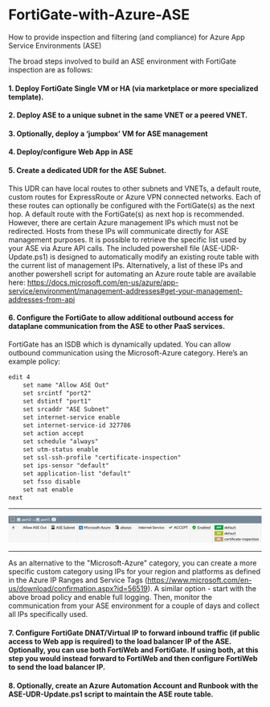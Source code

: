 # FortiGate-with-Azure-ASE
How to provide inspection and filtering (and compliance) for Azure App Service Environments (ASE)

The broad steps involved to build an ASE environment with FortiGate inspection are as follows:

#### 1.	Deploy FortiGate Single VM or HA (via marketplace or more specialized template).
#### 2.	Deploy ASE to a unique subnet in the same VNET or a peered VNET.
#### 3.	Optionally, deploy a ‘jumpbox’ VM for ASE management
#### 4.	Deploy/configure Web App in ASE
#### 5.	Create a dedicated UDR for the ASE Subnet.  
This UDR can have local routes to other subnets and VNETs, a default route, custom routes for ExpressRoute or Azure VPN connected networks.  Each of these routes can optionally be configured with the FortiGate(s) as the next hop.  A default route with the FortiGate(s) as next hop is recommended.  However, there are certain Azure management IPs which must not be redirected.  Hosts from these IPs will communicate directly for ASE management purposes.  It is possible to retrieve the specific list used by your ASE via Azure API calls.  The included powershell file (ASE-UDR-Update.ps1) is designed to automatically modify an existing route table with the current list of management IPs.  Alternatively, a list of these IPs and another powershell script for automating an Azure route table are available here: https://docs.microsoft.com/en-us/azure/app-service/environment/management-addresses#get-your-management-addresses-from-api
#### 6.	Configure the FortiGate to allow additional outbound access for dataplane communication from the ASE to other PaaS services.
FortiGate has an ISDB which is dynamically updated.  You can allow outbound communication using the Microsoft-Azure category.  Here’s an example policy:

    edit 4
        set name "Allow ASE Out"
        set srcintf "port2"
        set dstintf "port1"
        set srcaddr "ASE Subnet"
        set internet-service enable
        set internet-service-id 327786
        set action accept
        set schedule "always"
        set utm-status enable
        set ssl-ssh-profile "certificate-inspection"
        set ips-sensor "default"
        set application-list "default"
        set fsso disable
        set nat enable
    next

---

![GUI version](https://raw.githubusercontent.com/fortinetclouddev/FortiGate-with-Azure-ASE/master/PolicyPicture.png)

---

As an alternative to the "Microsoft-Azure" category, you can create a more specific custom category using IPs for your region and platforms as defined in the Azure IP Ranges and Service Tags (https://www.microsoft.com/en-us/download/confirmation.aspx?id=56519).  A similar option - start with the above broad policy and enable full logging.  Then, monitor the communication from your ASE environment for a couple of days and collect all IPs specifically used.   

#### 7.	  Configure FortiGate DNAT/Virtual IP to forward inbound traffic (if public access to Web app is required) to the load balancer IP of the ASE.  Optionally, you can use both FortiWeb and FortiGate.  If using both, at this step you would instead forward to FortiWeb and then configure FortiWeb to send the load balancer IP.

#### 8.    Optionally, create an Azure Automation Account and Runbook with the ASE-UDR-Update.ps1 script to maintain the ASE route table.
